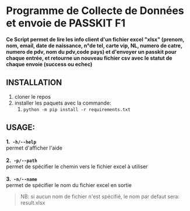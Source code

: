 # Programme de Collecte de Données et envoie de PASSKIT F1

**Ce Script permet de lire les info client d'un fichier excel "xlsx"
(prenom, nom, email, date de naissance, n°de tel, carte vip, NL, 
numero de catre, numero de pdv, nom du pdv,code pays) et d'envoyer
un passkit pour chaque entrée, et retourne un nouveau fichier csv
avec le statut de chaque envoie (success ou echec)**

## INSTALLATION
1. cloner le repos
2. installer les paquets avec la commande:
   1. `python -m pip install -r requirements.txt`

## USAGE:
**1.` -h/--help`** <br>
permet d'afficher l'aide
<br>
<br>
**2.` -p/--path`** <br>
permet de spécifier le chemin vers le fichier excel à utiliser
<br>
<br>
**3.` -n/--name`** <br>
permet de spécifier le nom du fichier excel en sortie <br>
> NB: si aucun nom de fichier n'est spécifié, le nom par defaut sera: result.xlsx
> 
<br>
<br>

